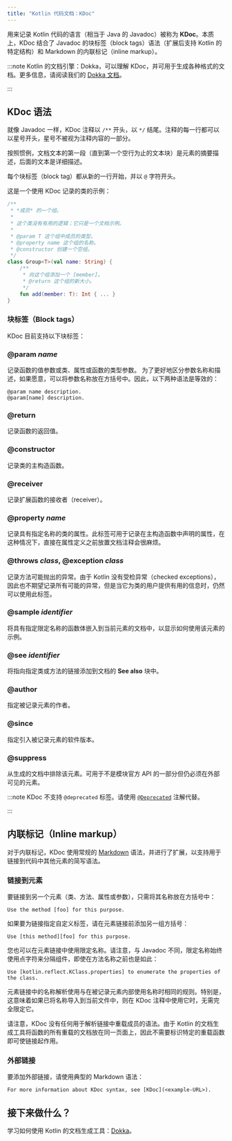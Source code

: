 ```yaml
---
title: "Kotlin 代码文档：KDoc"
---
```

用来记录 Kotlin 代码的语言（相当于 Java 的 Javadoc）被称为 **KDoc**。本质上，KDoc 结合了 Javadoc 的块标签（block tags）语法（扩展后支持 Kotlin 的特定结构）和 Markdown 的内联标记（inline markup）。

:::note
Kotlin 的文档引擎：Dokka，可以理解 KDoc，并可用于生成各种格式的文档。更多信息，请阅读我们的 [Dokka 文档](dokka-introduction.md)。

:::

## KDoc 语法

就像 Javadoc 一样，KDoc 注释以 `/**` 开头，以 `*/` 结尾。注释的每一行都可以以星号开头，星号不被视为注释内容的一部分。

按照惯例，文档文本的第一段（直到第一个空行为止的文本块）是元素的摘要描述，后面的文本是详细描述。

每个块标签（block tag）都从新的一行开始，并以 `@` 字符开头。

这是一个使用 KDoc 记录的类的示例：

```kotlin
/**
 * *成员* 的一个组。
 *
 * 这个类没有有用的逻辑；它只是一个文档示例。
 *
 * @param T 这个组中成员的类型。
 * @property name 这个组的名称。
 * @constructor 创建一个空组。
 */
class Group<T>(val name: String) {
    /**
     * 向这个组添加一个 [member]。
     * @return 这个组的新大小。
     */
    fun add(member: T): Int { ... }
}
```

### 块标签（Block tags）

KDoc 目前支持以下块标签：

### @param _name_

记录函数的值参数或类、属性或函数的类型参数。
为了更好地区分参数名称和描述，如果愿意，可以将参数名称放在方括号中。因此，以下两种语法是等效的：

```none
@param name description.
@param[name] description.
```

### @return

记录函数的返回值。

### @constructor

记录类的主构造函数。

### @receiver

记录扩展函数的接收者（receiver）。

### @property _name_

记录具有指定名称的类的属性。此标签可用于记录在主构造函数中声明的属性，在这种情况下，直接在属性定义之前放置文档注释会很麻烦。

### @throws _class_, @exception _class_

记录方法可能抛出的异常。由于 Kotlin 没有受检异常（checked exceptions），因此也不期望记录所有可能的异常，但是当它为类的用户提供有用的信息时，仍然可以使用此标签。

### @sample _identifier_

将具有指定限定名称的函数体嵌入到当前元素的文档中，以显示如何使用该元素的示例。

### @see _identifier_

将指向指定类或方法的链接添加到文档的 **See also** 块中。

### @author

指定被记录元素的作者。

### @since

指定引入被记录元素的软件版本。

### @suppress

从生成的文档中排除该元素。可用于不是模块官方 API 的一部分但仍必须在外部可见的元素。

:::note
KDoc 不支持 `@deprecated` 标签。请使用 [`@Deprecated`](https://kotlinlang.org/api/core/kotlin-stdlib/kotlin/-deprecated/) 注解代替。

:::

## 内联标记（Inline markup）

对于内联标记，KDoc 使用常规的 [Markdown](https://daringfireball.net/projects/markdown/syntax) 语法，并进行了扩展，以支持用于链接到代码中其他元素的简写语法。

### 链接到元素

要链接到另一个元素（类、方法、属性或参数），只需将其名称放在方括号中：

```none
Use the method [foo] for this purpose.
```

如果要为链接指定自定义标签，请在元素链接前添加另一组方括号：

```none
Use [this method][foo] for this purpose.
```

您也可以在元素链接中使用限定名称。请注意，与 Javadoc 不同，限定名称始终使用点字符来分隔组件，即使在方法名称之前也是如此：

```none
Use [kotlin.reflect.KClass.properties] to enumerate the properties of the class.
```

元素链接中的名称解析使用与在被记录元素内部使用名称时相同的规则。特别是，这意味着如果已将名称导入到当前文件中，则在 KDoc 注释中使用它时，无需完全限定它。

请注意，KDoc 没有任何用于解析链接中重载成员的语法。由于 Kotlin 的文档生成工具将函数的所有重载的文档放在同一页面上，因此不需要标识特定的重载函数即可使链接起作用。

### 外部链接

要添加外部链接，请使用典型的 Markdown 语法：

```none
For more information about KDoc syntax, see [KDoc](<example-URL>).
```

## 接下来做什么？

学习如何使用 Kotlin 的文档生成工具：[Dokka](dokka-introduction.md)。